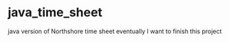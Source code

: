 java_time_sheet
===============

java version of Northshore time sheet
eventually I want to finish this project

